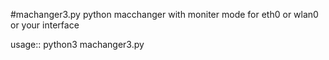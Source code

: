 #machanger3.py
python macchanger with moniter mode for eth0 or wlan0 or your interface 

usage::
python3 machanger3.py
